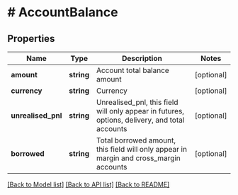 # # AccountBalance

## Properties

Name | Type | Description | Notes
------------ | ------------- | ------------- | -------------
**amount** | **string** | Account total balance amount | [optional] 
**currency** | **string** | Currency | [optional] 
**unrealised_pnl** | **string** | Unrealised_pnl, this field will only appear in futures, options, delivery, and total accounts | [optional] 
**borrowed** | **string** | Total borrowed amount, this field will only appear in margin and cross_margin accounts | [optional] 

[[Back to Model list]](../../README.md#documentation-for-models) [[Back to API list]](../../README.md#documentation-for-api-endpoints) [[Back to README]](../../README.md)
